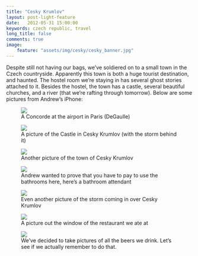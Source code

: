 ```yaml
---
title: "Cesky Krumlov"
layout: post-light-feature
date:   2012-05-31 15:00:00
keywords: czech republic, travel
long_title: false
comments: true
image:
    feature: "assets/img/cesky/cesky_banner.jpg"
---
```


Despite still not having our bags, we’ve soldiered on to a small town in the
Czech countryside.  Apparently this town is both a huge tourist destination,
and haunted.  The hostel room we’re staying in has several ghost stories
attached to it.  Besides the hostel, the town has a castle, several
beautiful churches, and a river (that we’re rafting through tomorrow).
Below are some pictures from Andrew’s iPhone:

<figure>
    <img src="{{ site.baseurl }}/assets/img/cesky/paris_airport.jpg">
    <figcaption>A Concorde at the airport in Paris (DeGaulle)</figcaption>
</figure>

<figure>
    <img src="{{ site.baseurl }}/assets/img/cesky/cesky_alley.jpg">
    <figcaption>A picture of the Castle in Cesky Krumlov
    (with the storm behind it)</figcaption>
</figure>

<figure>
    <img src="{{ site.baseurl }}/assets/img/cesky/cesky_storm.jpg">
    <figcaption>Another picture of the town of Cesky Krumlov</figcaption>
</figure>

<figure>
    <img src="{{ site.baseurl }}/assets/img/cesky/cesky_doorway.jpg">
    <figcaption>Andrew wanted to prove that you have to pay to use
    the bathrooms here, here’s a bathroom attendant</figcaption>
</figure>

<figure>
    <img src="{{ site.baseurl }}/assets/img/cesky/cesky_banner.jpg">
    <figcaption>Even another picture of the storm coming in over Cesky
    Krumlov</figcaption>
</figure>

<figure>
    <img src="{{ site.baseurl }}/assets/img/cesky/cesky_window.jpg">
    <figcaption>A picture out the window of the restaurant we ate
    at</figcaption>
</figure>

<figure>
    <img src="{{ site.baseurl }}/assets/img/cesky/cesky_drinks.jpg">
    <figcaption>We’ve decided to take pictures of all the beers we
    drink. Let’s see if we actually remember to do that.</figcaption>
</figure>
